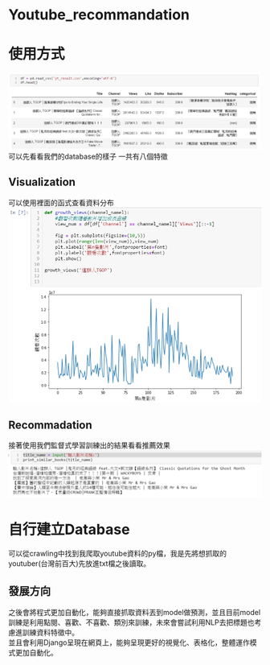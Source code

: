 # Youtube_recommandation
# 使用方式 

![head](https://github.com/qwp8510/Youtube_recommandation/blob/master/read_img/1569825054594.jpg)  
可以先看看我們的database的樣子 一共有八個特徵  
  
## Visualization
可以使用裡面的函式查看資料分布  
![visualization](https://github.com/qwp8510/Youtube_recommandation/blob/master/read_img/1569824823013.jpg)  
  
## Recommadation
接著使用我們監督式學習訓練出的結果看看推薦效果  
![visualization](https://github.com/qwp8510/Youtube_recommandation/blob/master/read_img/1569824781782.jpg)  
  
# 自行建立Database
可以從crawling中找到我爬取youtube資料的py檔，我是先將想抓取的youtuber(台灣前百大)先放進txt檔之後讀取。  
  
   
## 發展方向
之後會將程式更加自動化，能夠直接抓取資料丟到model做預測，並且目前model訓練是利用點閱、喜歡、不喜歡、類別來訓練，未來會嘗試利用NLP去把標題也考慮進訓練資料特徵中。  
並且會利用Django呈現在網頁上，能夠呈現更好的視覺化、表格化，整體運作模式更加自動化。
